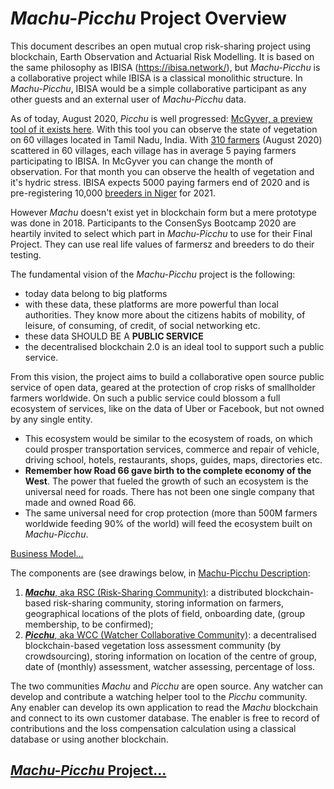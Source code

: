 # _Machu-Picchu_ Project Overview
This document describes an open mutual crop risk-sharing project using blockchain, Earth Observation and Actuarial Risk Modelling. It is based on the same philosophy as IBISA (https://ibisa.network/), but _Machu-Picchu_ is a collaborative project while IBISA is a classical monolithic structure. In _Machu-Picchu_, IBISA would be a simple collaborative participant as any other guests and an external user of _Machu-Picchu_ data. 

As of today, August 2020, _Picchu_ is well progressed: [McGyver, a preview tool of it exists here](https://ibisa.users.earthengine.app/view/mcgyver3). With this tool you can observe the state of vegetation on 60 villages located in Tamil Nadu, India. With [310 farmers](https://github.com/Machu-Pichu/Top-Level/blob/master/20200908%20Localised%20Tamil%20Nadu%20farmers.csv.txt) (August 2020) scattered in 60 villages, each village has in average 5 paying farmers participating to IBISA. In McGyver you can change the month of observation. For that month you can observe the health of vegetation and it's hydric stress. IBISA expects 5000 paying farmers end of 2020 and is pre-registering 10,000 [breeders in Niger](https://github.com/Machu-Pichu/Top-Level/blob/master/20200908%20Localised%20Tamil%20Nadu%20farmers.csv.txt) for 2021.

However _Machu_ doesn't exist yet in blockchain form but a mere prototype was done in 2018. Participants to the ConsenSys Bootcamp 2020 are heartily invited to select which part in _Machu-Picchu_ to use for their Final Project. They can use real life values of farmersz and breeders to do their testing.

The fundamental vision of the _Machu-Picchu_ project is the following:
* today data belong to big platforms
* with these data, these platforms are more powerful than local authorities. They know more about the citizens habits of mobility, of leisure, of consuming, of credit, of social networking etc.
* these data SHOULD BE A **PUBLIC SERVICE**
* the decentralised blockchain 2.0 is an ideal tool to support such a public service.

From this vision, the project aims to build a collaborative open source public service of open data, geared at the protection of crop risks of smallholder farmers worldwide. On such a public service could blossom a full ecosystem of services, like on the data of Uber or Facebook, but not owned by any single entity. 

* This ecosystem would be similar to the ecosystem of roads, on which could prosper transportation services, commerce and repair of vehicle, driving school, hotels, restaurants, shops, guides, maps, directories etc. 
* **Remember how Road 66 gave birth to the complete economy of the West**. The power that fueled the growth of such an ecosystem is the universal need for roads. There has not been one single company that made and owned Road 66.
* The same universal need for crop protection (more than 500M farmers worldwide feeding 90% of the world) will feed the ecosystem built on _Machu-Picchu_.

[Business Model...](https://github.com/Machu-Pichu/Top-Level/blob/master/BusinessModel.md)

The components are (see drawings below, in [Machu-Picchu Description](https://github.com/Machu-Pichu/Top-Level/blob/master/README/0-README.md):

1. [**_Machu_**, aka RSC (Risk-Sharing Community)](https://github.com/kvutien/Top-Level/tree/master/RSC): a distributed blockchain-based risk-sharing community, storing information on farmers, geographical locations of  the plots of field, onboarding date, (group membership, to be confirmed);
2. [**_Picchu_**, aka WCC (Watcher Collaborative Community)](https://github.com/kvutien/Top-Level/tree/master/WCC): a decentralised blockchain-based vegetation loss assessment community (by crowdsourcing), storing information on location of the centre of group, date of (monthly) assessment, watcher assessing, percentage of loss.

The two communities _Machu_ and _Picchu_ are open source. Any watcher can develop and contribute a watching helper tool to the _Picchu_ community. Any enabler can develop its own application to read the _Machu_ blockchain and connect to its own customer database. The enabler is free to record of contributions and the loss compensation calculation using a classical database or using another blockchain.

## [_Machu-Picchu_ Project...](https://github.com/Machu-Pichu/Top-Level/blob/master/README/0-README.md)
